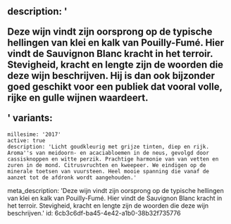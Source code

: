 description: '<p>Deze wijn vindt zijn oorsprong op de typische hellingen van klei en kalk van Pouilly-Fumé. Hier vindt de Sauvignon Blanc kracht in het terroir. Stevigheid, kracht en lengte zijn de woorden die deze wijn beschrijven. Hij is dan ook bijzonder goed geschikt voor een publiek dat vooral volle, rijke en gulle wijnen waardeert.</p>'
variants:
  -
    millesime: '2017'
    active: true
    description: 'Licht goudkleurig met grijze tinten, diep en rijk. Aroma''s van meidoorn- en acaciabloemen in de neus, gevolgd door cassisknoppen en witte perzik. Prachtige harmonie van van vetten en zuren in de mond. Citrusvruchten en kweepeer. We eindigen op de minerale toetsen van vuursteen. Heel mooie spanning die vanaf de aanzet tot de afdronk wordt aangehouden.'
meta_description: 'Deze wijn vindt zijn oorsprong op de typische hellingen van klei en kalk van Pouilly-Fumé. Hier vindt de Sauvignon Blanc kracht in het terroir. Stevigheid, kracht en lengte zijn de woorden die deze wijn beschrijven.'
id: 6cb3c6df-ba45-4e42-a1b0-38b32f735776
